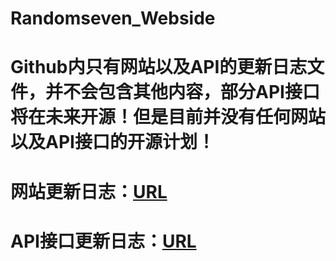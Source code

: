 # Randomseven_Webside

# Github内只有网站以及API的更新日志文件，并不会包含其他内容，部分API接口将在未来开源！但是目前并没有任何网站以及API接口的开源计划！
# 网站更新日志：[URL](http://https://github.com/iPv4-Randomseven/Main_Updata_Log.md)
# API接口更新日志：[URL](http://https://github.com/iPv4-Randomseven/API_Updata_Log.md)
